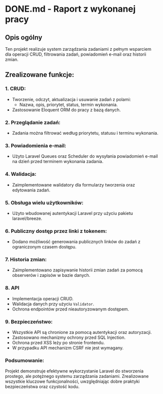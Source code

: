 # DONE.md - Raport z wykonanej pracy

## Opis ogólny
Ten projekt realizuje system zarządzania zadaniami z pełnym wsparciem dla operacji CRUD, filtrowania zadań, powiadomień e-mail oraz historii zmian.

## Zrealizowane funkcje:

### 1. **CRUD:**
- Tworzenie, odczyt, aktualizacja i usuwanie zadań z polami:
    - Nazwa, opis, priorytet, status, termin wykonania.
- Zastosowanie Eloquent ORM do pracy z bazą danych.

### 2. **Przeglądanie zadań:**
- Zadania można filtrować według priorytetu, statusu i terminu wykonania.

### 3. **Powiadomienia e-mail:**
- Użyto Laravel Queues oraz Scheduler do wysyłania powiadomień e-mail na dzień przed terminem wykonania zadania.

### 4. **Walidacja:**
- Zaimplementowane walidatory dla formularzy tworzenia oraz edytowania zadań.

### 5. **Obsługa wielu użytkowników:**
- Użyto wbudowanej autentykacji Laravel przy użyciu pakietu laravel/breeze.

### 6. **Publiczny dostęp przez linki z tokenem:**
- Dodano możliwość generowania publicznych linków do zadań z ograniczonym czasem dostępu.

### 7. **Historia zmian:**
- Zaimplementowano zapisywanie historii zmian zadań za pomocą observerów i zapisów w bazie danych.

### 8. API
- Implementacja operacji CRUD.
- Walidacja danych przy użyciu `Validator`.
- Ochrona endpointów przed nieautoryzowanym dostępem.

### 9. **Bezpieczeństwo:**
- Wszystkie API są chronione za pomocą autentykacji oraz autoryzacji. 
- Zastosowano mechanizmy ochrony przed SQL Injection.
- Ochrona przed XSS leży po stronie frontendu.
- W przypadku API mechanizm CSRF nie jest wymagany.

### Podsumowanie:
Projekt demonstruje efektywne wykorzystanie Laravel do stworzenia prostego, ale potężnego systemu zarządzania zadaniami. Zrealizowane wszystkie kluczowe funkcjonalności, uwzględniając dobre praktyki bezpieczeństwa oraz czystość kodu.
